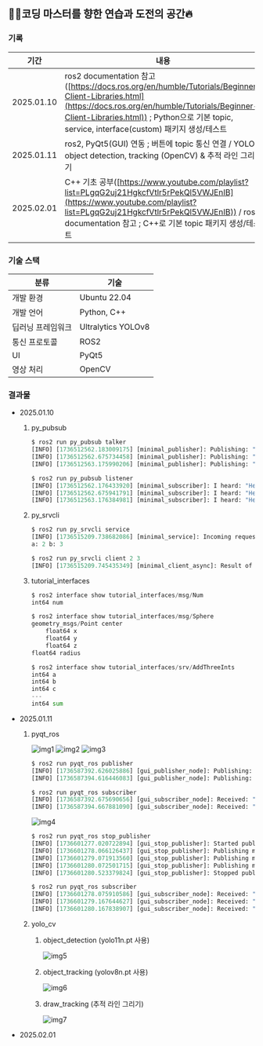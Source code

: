 ## 💪🏻코딩 마스터를 향한 연습과 도전의 공간🔥

### 기록

| 기간 | 내용 | 폴더 |
| --- | --- | --- |
| 2025.01.10 | ros2 documentation 참고([https://docs.ros.org/en/humble/Tutorials/Beginner-Client-Libraries.html](https://docs.ros.org/en/humble/Tutorials/Beginner-Client-Libraries.html)) ; Python으로 기본 topic, service, interface(custom) 패키지 생성/테스트 | py_pubsub, py_srvcli, tutorial_interfaces |
| 2025.01.11 | ros2, PyQt5(GUI) 연동 ; 버튼에 topic 통신 연결 / YOLO object detection, tracking (OpenCV) & 추적 라인 그리기 | pyqt_ros, yolo_cv |
| 2025.02.01 | C++ 기초 공부([https://www.youtube.com/playlist?list=PLgqG2uj21HgkcfVtlr5rPekQl5VWJEnIB](https://www.youtube.com/playlist?list=PLgqG2uj21HgkcfVtlr5rPekQl5VWJEnIB)) / ros2 documentation 참고 ; C++로 기본 topic 패키지 생성/테스트 | cpp_study, cpp_pubsub |

### 기술 스택

| 분류 | 기술 |
| --- | --- |
| 개발 환경 | Ubuntu 22.04 |
| 개발 언어 | Python, C++ |
| 딥러닝 프레임워크 | Ultralytics YOLOv8 |
| 통신 프로토콜 | ROS2 |
| UI | PyQt5 |
| 영상 처리 | OpenCV |

### 결과물

- 2025.01.10
    1. py_pubsub
        
        ```python
        $ ros2 run py_pubsub talker
        [INFO] [1736512562.183009175] [minimal_publisher]: Publishing: "Hello World: 0"
        [INFO] [1736512562.675734458] [minimal_publisher]: Publishing: "Hello World: 1"
        [INFO] [1736512563.175990206] [minimal_publisher]: Publishing: "Hello World: 2"
        
        $ ros2 run py_pubsub listener
        [INFO] [1736512562.176433920] [minimal_subscriber]: I heard: "Hello World: 0"
        [INFO] [1736512562.675941791] [minimal_subscriber]: I heard: "Hello World: 1"
        [INFO] [1736512563.176384981] [minimal_subscriber]: I heard: "Hello World: 2"
        ```
        
    2. py_srvcli 
        
        ```python
        $ ros2 run py_srvcli service
        [INFO] [1736515209.738682086] [minimal_service]: Incoming request
        a: 2 b: 3
        
        $ ros2 run py_srvcli client 2 3
        [INFO] [1736515209.745435349] [minimal_client_async]: Result of add_two_ints: for 2 + 3 = 5
        ```
        
    3. tutorial_interfaces
        
        ```python
        $ ros2 interface show tutorial_interfaces/msg/Num
        int64 num
        
        $ ros2 interface show tutorial_interfaces/msg/Sphere 
        geometry_msgs/Point center
        	float64 x
        	float64 y
        	float64 z
        float64 radius
        
        $ ros2 interface show tutorial_interfaces/srv/AddThreeInts
        int64 a
        int64 b
        int64 c
        ---
        int64 sum
        ```
        
- 2025.01.11
    1. pyqt_ros
        
        ![img1](https://github.com/user-attachments/assets/1084f39f-b1e2-49f1-ad2c-78b3bd69525d)
        ![img2](https://github.com/user-attachments/assets/9c8a1455-c2c3-44b5-85ff-a6bb54f73936)
        ![img3](https://github.com/user-attachments/assets/f91b012c-ea4d-4ed9-ad80-fe03e57eb29c)
        
        ```python
        $ ros2 run pyqt_ros publisher 
        [INFO] [1736587392.626025886] [gui_publisher_node]: Publishing: "Hello"
        [INFO] [1736587394.616446083] [gui_publisher_node]: Publishing: "Goodbye"
        
        $ ros2 run pyqt_ros subscriber
        [INFO] [1736587392.675690656] [gui_subscriber_node]: Received: "Hello"
        [INFO] [1736587394.667881090] [gui_subscriber_node]: Received: "Goodbye"
        ```
        
        ![img4](https://github.com/user-attachments/assets/1014e971-ffe4-42bb-bd14-60765f4cd647)
        
        ```python
        $ ros2 run pyqt_ros stop_publisher 
        [INFO] [1736601277.020722894] [gui_stop_publisher]: Started publishing...
        [INFO] [1736601278.066126437] [gui_stop_publisher]: Publishing message #0
        [INFO] [1736601279.071913560] [gui_stop_publisher]: Publishing message #1
        [INFO] [1736601280.072501715] [gui_stop_publisher]: Publishing message #2
        [INFO] [1736601280.523379824] [gui_stop_publisher]: Stopped publishing.
        
        $ ros2 run pyqt_ros subscriber
        [INFO] [1736601278.075910586] [gui_subscriber_node]: Received: "#0"
        [INFO] [1736601279.167644627] [gui_subscriber_node]: Received: "#1"
        [INFO] [1736601280.167838907] [gui_subscriber_node]: Received: "#2"
        ```
        
    2. yolo_cv
        1. object_detection (yolo11n.pt 사용)
            
            ![img5](https://github.com/user-attachments/assets/30246ac4-f082-435c-a0f5-6e4254995f66)
            
        2. object_tracking (yolov8n.pt 사용)
            
            ![img6](https://github.com/user-attachments/assets/27c1afeb-6659-4cc9-b8d6-4d290ecccb36)
                
        3. draw_tracking (추적 라인 그리기)
            
            ![img7](https://github.com/user-attachments/assets/4f81dbc3-9cc4-4021-a3eb-51443a673544)

- 2025.02.01
